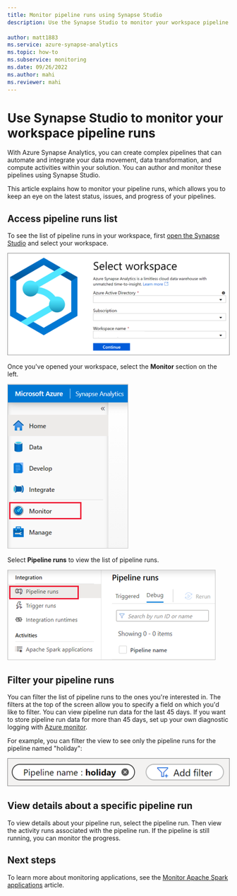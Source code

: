 ```yaml
---
title: Monitor pipeline runs using Synapse Studio
description: Use the Synapse Studio to monitor your workspace pipeline runs.
 
author: matt1883
ms.service: azure-synapse-analytics
ms.topic: how-to
ms.subservice: monitoring
ms.date: 09/26/2022
ms.author: mahi
ms.reviewer: mahi
---
```


# Use Synapse Studio to monitor your workspace pipeline runs

With Azure Synapse Analytics, you can create complex pipelines that can automate and integrate your data movement, data transformation, and compute activities within your solution. You can author and monitor these pipelines using Synapse Studio.

This article explains how to monitor your pipeline runs, which allows you to keep an eye on the latest status, issues, and progress of your pipelines.

## Access pipeline runs list

To see the list of pipeline runs in your workspace, first [open the Synapse Studio](https://web.azuresynapse.net/) and select your workspace.

![Log in to workspace](./media/common/login-workspace.png)

Once you've opened your workspace, select the **Monitor** section on the left.

![Select Monitor hub](./media/common/left-nav.png)

Select **Pipeline runs** to view the list of pipeline runs.

![Select pipeline runs](./media/how-to-monitor-pipeline-runs/monitor-hub-nav-pipelineruns.png)

## Filter your pipeline runs

You can filter the list of pipeline runs to the ones you're interested in. The filters at the top of the screen allow you to specify a field on which you'd like to filter. You can view pipeline run data for the last 45 days. If you want to store pipeline run data for more than 45 days, set up your own diagnostic logging with [Azure monitor](../../data-factory/monitor-using-azure-monitor.md).

For example, you can filter the view to see only the pipeline runs for the pipeline named "holiday":

![Sample filter](./media/how-to-monitor-pipeline-runs/filter-example.png)

## View details about a specific pipeline run

To view details about your pipeline run, select the pipeline run. Then view the activity runs associated with the pipeline run. If the pipeline is still running, you can monitor the progress. 
  
## Next steps

To learn more about monitoring applications, see the [Monitor Apache Spark applications](how-to-monitor-spark-applications.md) article. 
